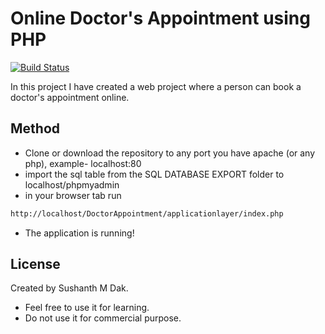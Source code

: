 # Online Doctor's Appointment using PHP


[![Build Status](https://travis-ci.org/joemccann/dillinger.svg?branch=master)](https://travis-ci.org/joemccann/dillinger)

In this project I have created a web project where a person can book a doctor's appointment online.

## Method

- Clone or download the repository to any port you have apache (or any php), example- localhost:80 
- import the sql table from the SQL DATABASE EXPORT folder to localhost/phpmyadmin
- in your browser tab run 
```sh
http://localhost/DoctorAppointment/applicationlayer/index.php
``` 
- The application is running!


## License

Created by Sushanth M Dak.
- Feel free to use it for learning.
- Do not use it for commercial purpose.
